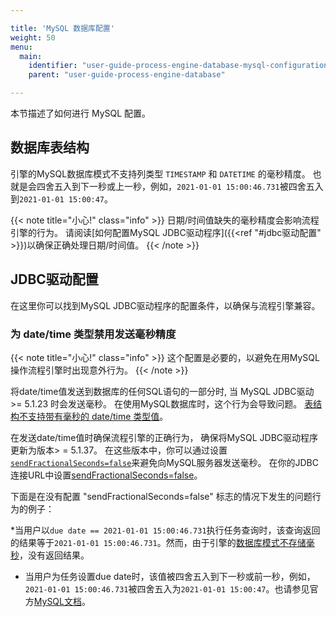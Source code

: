 ```yaml
---

title: 'MySQL 数据库配置'
weight: 50
menu:
  main:
    identifier: "user-guide-process-engine-database-mysql-configuration"
    parent: "user-guide-process-engine-database"

---
```


本节描述了如何进行 MySQL 配置。 

## 数据库表结构

引擎的MySQL数据库模式不支持列类型 `TIMESTAMP` 和 `DATETIME` 的毫秒精度。
也就是会四舍五入到下一秒或上一秒，例如，`2021-01-01 15:00:46.731`被四舍五入到`2021-01-01 15:00:47`。

{{< note title="小心!" class="info" >}}
日期/时间值缺失的毫秒精度会影响流程引擎的行为。
请阅读[如何配置MySQL JDBC驱动程序]({{<ref "#jdbc驱动配置" >}})以确保正确处理日期/时间值。
{{< /note >}}

## JDBC驱动配置

在这里你可以找到MySQL JDBC驱动程序的配置条件，以确保与流程引擎兼容。

### 为 date/time 类型禁用发送毫秒精度

{{< note title="小心!" class="info" >}}
这个配置是必要的，以避免在用MySQL操作流程引擎时出现意外行为。
{{< /note >}}

将date/time值发送到数据库的任何SQL语句的一部分时, 当 MySQL JDBC驱动 >= 5.1.23 时会发送毫秒。 
在使用MySQL数据库时，这个行为会导致问题。 [表结构不支持带有毫秒的 date/time 类型值][mysql-schema-milliseconds]。

在发送date/time值时确保流程引擎的正确行为， 确保将MySQL JDBC驱动程序更新为版本> = 5.1.37。
在这些版本中，你可以通过设置[`sendFractionalSeconds=false`][mysql-fract-secs]来避免向MySQL服务器发送毫秒。
在你的JDBC连接URL中设置[sendFractionalSeconds=false][mysql-fract-secs]。

下面是在没有配置 "sendFractionalSeconds=false" 标志的情况下发生的问题行为的例子：

*当用户以`due date == 2021-01-01 15:00:46.731`执行任务查询时，该查询返回的结果等于`2021-01-01 15:00:46.731`。然而，由于引擎的[数据库模式不存储毫秒][mysql-schema-milliseconds]，没有返回结果。
* 当用户为任务设置due date时，该值被四舍五入到下一秒或前一秒，例如，`2021-01-01 15:00:46.731`被四舍五入为`2021-01-01 15:00:47`。也请参见官方[MySQL文档](https://dev.mysql.com/doc/refman/5.6/en/fractional-seconds.html)。

[mysql-schema-milliseconds]: #database-schema
[mysql-fract-secs]: https://dev.mysql.com/doc/connector-j/8.0/en/connector-j-connp-props-datetime-types-processing.html#cj-conn-prop_sendFractionalSeconds
